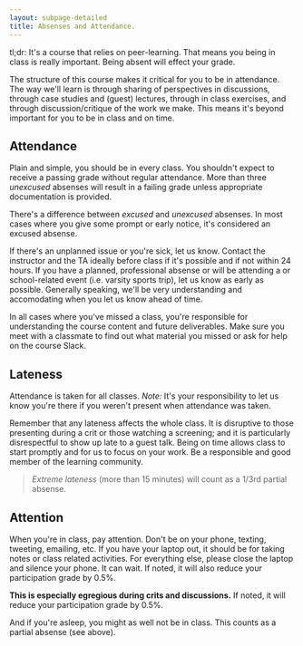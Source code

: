 ```yaml
---
layout: subpage-detailed
title: Absenses and Attendance.
---
```


<p class="message">
	tl;dr: It's a course that relies on peer-learning. That means you being in class is really important. Being absent will effect your grade. 
</p>

The structure of this course makes it critical for you to be in attendance. The way we'll learn is through sharing of perspectives in discussions, through case studies and (guest) lectures, through in class exercises, and through discussion/critique of the work we make. This means it's beyond important for you to be in class and on time.

## Attendance

Plain and simple, you should be in every class. You shouldn't expect to receive a passing grade without regular attendance. More than three _unexcused_ absenses will result in a failing grade unless appropriate documentation is provided.

There's a difference between _excused_ and _unexcused_ absenses. In most cases where you give some prompt or early notice, it's considered an excused absense.

If there's an unplanned issue or you're sick, let us know. Contact the instructor and the TA ideally before class if it's possible and if not within 24 hours. If you have a planned, professional absense or will be attending a or school-related event (i.e. varsity sports trip), let us know as early as possible. Generally speaking, we'll be very understanding and accomodating when you let us know ahead of time.

In all cases where you've missed a class, you're responsible for understanding the course content and future deliverables. Make sure you meet with a classmate to find out what material you missed or ask for help on the course Slack.

## Lateness

Attendance is taken for all classes. _Note:_ It's your responsibility to let us know you're there if you weren't present when attendance was taken.

Remember that any lateness affects the whole class. It is disruptive to those presenting during a crit or those watching a screening; and it is particularly disrespectful to show up late to a guest talk. Being on time allows class to start promptly and for us to focus on your work. Be a responsible and good member of the learning community.

 > _Extreme lateness_ (more than 15 minutes) will count as a 1/3rd partial absense.

## Attention

When you're in class, pay attention. Don't be on your phone, texting, tweeting, emailing, etc. If you have your laptop out, it should be for taking notes or class related activities. For everything else, please close the laptop and silence your phone. It can wait. If noted, it will also reduce your participation grade by 0.5%.

**This is especially egregious during crits and discussions.** If noted, it will reduce your participation grade by 0.5%.

And if you're asleep, you might as well not be in class. This counts as a partial absense (see above).
